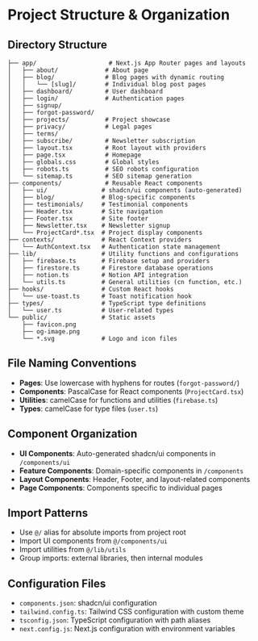 # Project Structure & Organization

## Directory Structure

```
├── app/                    # Next.js App Router pages and layouts
│   ├── about/             # About page
│   ├── blog/              # Blog pages with dynamic routing
│   │   └── [slug]/        # Individual blog post pages
│   ├── dashboard/         # User dashboard
│   ├── login/             # Authentication pages
│   ├── signup/
│   ├── forgot-password/
│   ├── projects/          # Project showcase
│   ├── privacy/           # Legal pages
│   ├── terms/
│   ├── subscribe/         # Newsletter subscription
│   ├── layout.tsx         # Root layout with providers
│   ├── page.tsx           # Homepage
│   ├── globals.css        # Global styles
│   ├── robots.ts          # SEO robots configuration
│   └── sitemap.ts         # SEO sitemap generation
├── components/            # Reusable React components
│   ├── ui/               # shadcn/ui components (auto-generated)
│   ├── blog/             # Blog-specific components
│   ├── testimonials/     # Testimonial components
│   ├── Header.tsx        # Site navigation
│   ├── Footer.tsx        # Site footer
│   ├── Newsletter.tsx    # Newsletter signup
│   └── ProjectCard*.tsx  # Project display components
├── contexts/             # React Context providers
│   └── AuthContext.tsx   # Authentication state management
├── lib/                  # Utility functions and configurations
│   ├── firebase.ts       # Firebase setup and providers
│   ├── firestore.ts      # Firestore database operations
│   ├── notion.ts         # Notion API integration
│   └── utils.ts          # General utilities (cn function, etc.)
├── hooks/                # Custom React hooks
│   └── use-toast.ts      # Toast notification hook
├── types/                # TypeScript type definitions
│   └── user.ts           # User-related types
└── public/               # Static assets
    ├── favicon.png
    ├── og-image.png
    └── *.svg             # Logo and icon files
```

## File Naming Conventions

- **Pages**: Use lowercase with hyphens for routes (`forgot-password/`)
- **Components**: PascalCase for React components (`ProjectCard.tsx`)
- **Utilities**: camelCase for functions and utilities (`firebase.ts`)
- **Types**: camelCase for type files (`user.ts`)

## Component Organization

- **UI Components**: Auto-generated shadcn/ui components in `/components/ui`
- **Feature Components**: Domain-specific components in `/components`
- **Layout Components**: Header, Footer, and layout-related components
- **Page Components**: Components specific to individual pages

## Import Patterns

- Use `@/` alias for absolute imports from project root
- Import UI components from `@/components/ui`
- Import utilities from `@/lib/utils`
- Group imports: external libraries, then internal modules

## Configuration Files

- `components.json`: shadcn/ui configuration
- `tailwind.config.ts`: Tailwind CSS configuration with custom theme
- `tsconfig.json`: TypeScript configuration with path aliases
- `next.config.js`: Next.js configuration with environment variables

